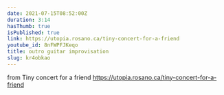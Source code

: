 ```yaml
---
date: 2021-07-15T08:52:00Z
duration: 3:14
hasThumb: true
isPublished: true
link: https://utopia.rosano.ca/tiny-concert-for-a-friend
youtube_id: 8nFWPFJKeqo
title: outro guitar improvisation
slug: kr4obkao
---
```

from Tiny concert for a friend https://utopia.rosano.ca/tiny-concert-for-a-friend
